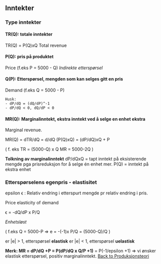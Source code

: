 ## Inntekter

### Type inntekter

#### TR(Q): totale inntekter

TR(Q) = P(Q)xQ
Total revenue

#### P(Q): pris på produktet

Price
(f.eks P = 5000 - Q)
*Indirekte etterspørsel*

#### Q(P): Etterspørsel, mengden som kan selges gitt en pris

Demand
(f.eks Q = 5000 - P)


```
Husk:
- dP/dQ = (dQ/dP)^-1
- dP/dQ < 0, dQ/dP < 0
```

#### MR(Q): Marginalinntekt, ekstra inntekt ved å selge en enhet ekstra

Marginal revenue.

MR(Q) = dTR/dQ 
      = d/dQ (P(Q)xQ)
      = (dP/dQ)xQ + P
      
(
f. eks 
    TR = (5000-Q) x Q
    MR = 5000-2Q
)

**Tolkning av marginalinntekt**
dP/dQxQ = tapt inntekt på eksisterende mengde pga prisreduksjon for å selge én enhet mer.
P(Q) = inntekt på ekstra enhet

### Etterspørselens egenpris - elastisitet

epsilon ϵ : Relativ endring i etterspurt mengde pr relativ endring i pris.


Price elasticity of demand

ϵ = -dQ/dP x P/Q

*Enhetsløst*

(
    f.eks Q = 5000-P
    => e = -(-1)x P/Q = (5000-Q)/Q
)

er |e| > 1, etterspørsel **elastisk**
er |e| < 1, etterspørsel **uelastisk**

**Merk: MR = dP/dQ +P = P(dP/dQ x Q/P +1)**
           = P(-1/epsilon +1)
=> vi ønsker elastisk etterspørsel, positiv marginalinntekt.
[Back to Produksjonsteori](Produksjonsteori)
